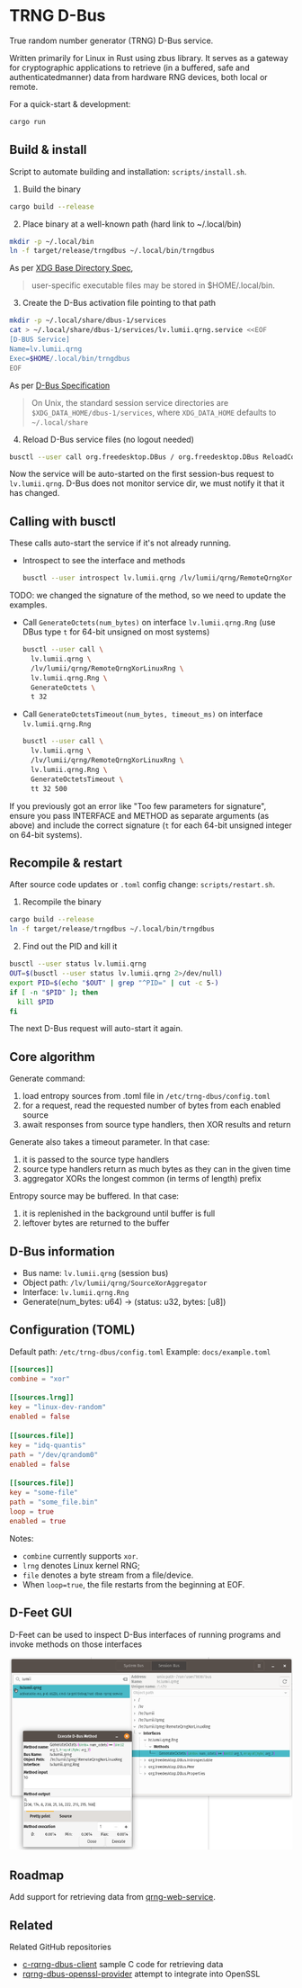 # TRNG D-Bus

True random number generator (TRNG) D-Bus service.

Written primarily for Linux in Rust using zbus library.
It serves as a gateway for cryptographic applications to retrieve
(in a buffered, safe and authenticatedmanner)
data from hardware RNG devices, both local or remote.

For a quick-start & development:
```bash
cargo run
```

## Build & install

Script to automate building and installation: `scripts/install.sh`.

1) Build the binary

```bash
cargo build --release
```

2) Place binary at a well-known path (hard link to ~/.local/bin)

```bash
mkdir -p ~/.local/bin
ln -f target/release/trngdbus ~/.local/bin/trngdbus
```

As per [XDG Base Directory Spec](https://specifications.freedesktop.org/basedir-spec/latest/), 
> user-specific executable files may be stored in $HOME/.local/bin.

3) Create the D-Bus activation file pointing to that path

```bash
mkdir -p ~/.local/share/dbus-1/services
cat > ~/.local/share/dbus-1/services/lv.lumii.qrng.service <<EOF
[D-BUS Service]
Name=lv.lumii.qrng
Exec=$HOME/.local/bin/trngdbus
EOF
```

As per [D-Bus Specification](https://dbus.freedesktop.org/doc/dbus-daemon.1.html)
> On Unix, the standard session service directories are
> `$XDG_DATA_HOME/dbus-1/services`, where `XDG_DATA_HOME` defaults to `~/.local/share`


4) Reload D-Bus service files (no logout needed)
```bash
busctl --user call org.freedesktop.DBus / org.freedesktop.DBus ReloadConfig
```
Now the service will be auto-started on the first session-bus request to `lv.lumii.qrng`.
D-Bus does not monitor service dir, we must notify it that it has changed.


## Calling with busctl

These calls auto-start the service if it's not already running.

- Introspect to see the interface and methods
  ```bash
  busctl --user introspect lv.lumii.qrng /lv/lumii/qrng/RemoteQrngXorLinuxRng
  ```

TODO: we changed the signature of the method, so we need to update the examples.

- Call `GenerateOctets(num_bytes)` on interface `lv.lumii.qrng.Rng`
  (use DBus type `t` for 64-bit unsigned on most systems)
  ```bash
  busctl --user call \
    lv.lumii.qrng \
    /lv/lumii/qrng/RemoteQrngXorLinuxRng \
    lv.lumii.qrng.Rng \
    GenerateOctets \
    t 32
  ```

- Call `GenerateOctetsTimeout(num_bytes, timeout_ms)` on interface `lv.lumii.qrng.Rng`
  ```bash
  busctl --user call \
    lv.lumii.qrng \
    /lv/lumii/qrng/RemoteQrngXorLinuxRng \
    lv.lumii.qrng.Rng \
    GenerateOctetsTimeout \
    tt 32 500
  ```

If you previously got an error like "Too few parameters for signature", ensure you pass INTERFACE and METHOD as separate arguments (as above) and include the correct signature (`t` for each 64-bit unsigned integer on 64-bit systems).

## Recompile & restart

After source code updates or `.toml` config change: `scripts/restart.sh`.

1) Recompile the binary
```bash
cargo build --release
ln -f target/release/trngdbus ~/.local/bin/trngdbus
```

2) Find out the PID and kill it
```bash
busctl --user status lv.lumii.qrng
OUT=$(busctl --user status lv.lumii.qrng 2>/dev/null)
export PID=$(echo "$OUT" | grep "^PID=" | cut -c 5-)
if [ -n "$PID" ]; then
  kill $PID
fi
```

The next D-Bus request will auto-start it again.

## Core algorithm

Generate command:
1. load entropy sources from .toml file in `/etc/trng-dbus/config.toml`
2. for a request, read the requested number of bytes from each enabled source
3. await responses from source type handlers, then XOR results and return

Generate also takes a timeout parameter. In that case:
1. it is passed to the source type handlers
2. source type handlers return as much bytes as they can in the given time
3. aggregator XORs the longest common (in terms of length) prefix

Entropy source may be buffered. In that case:
1. it is replenished in the background until buffer is full
2. leftover bytes are returned to the buffer

## D-Bus information

- Bus name: `lv.lumii.qrng` (session bus)
- Object path: `/lv/lumii/qrng/SourceXorAggregator`
- Interface: `lv.lumii.qrng.Rng`
- Generate(num_bytes: u64) -> (status: u32, bytes: [u8])

## Configuration (TOML)

Default path: `/etc/trng-dbus/config.toml`
Example: `docs/example.toml`

```toml
[[sources]]
combine = "xor"

[[sources.lrng]]
key = "linux-dev-random"
enabled = false

[[sources.file]]
key = "idq-quantis"
path = "/dev/qrandom0"
enabled = false

[[sources.file]]
key = "some-file"
path = "some_file.bin"
loop = true
enabled = true
```

Notes:
- `combine` currently supports `xor`.
- `lrng` denotes Linux kernel RNG;
- `file` denotes a byte stream from a file/device.
- When `loop=true`, the file restarts from the beginning at EOF.

## D-Feet GUI

D-Feet can be used to inspect D-Bus interfaces of running programs and invoke methods on those interfaces

![d-feet screenshot](docs/d-feet-ss.png)

## Roadmap

Add support for retrieving data from [qrng-web-service](https://github.com/LUMII-Syslab/qrng-web-service).

## Related

Related GitHub repositories
- [c-rqrng-dbus-client](https://github.com/KrisjanisP/c-rqrng-dbus-client) sample C code for retrieving data
- [rqrng-dbus-openssl-provider](https://github.com/KrisjanisP/rqrng-dbus-openssl-provider) attempt to integrate into OpenSSL
